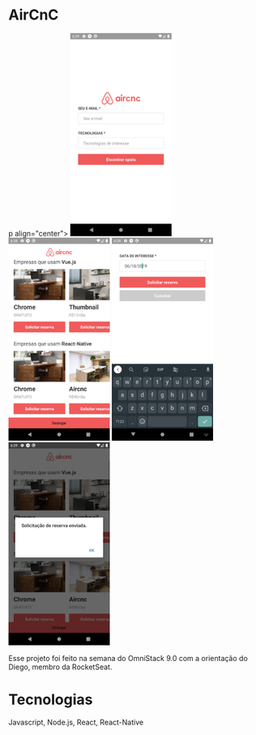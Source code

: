 # AirCnC
p align="center">
    <img src="https://github.com/isaacmirandacampos/aircnc/blob/master/telas-mobile/01-login.png" width="200" height="400" title="hover text">
    <img src="https://github.com/isaacmirandacampos/aircnc/blob/master/telas-mobile/02-list.png" width="200" height="400" title="hover text">
    <img src="https://github.com/isaacmirandacampos/aircnc/blob/master/telas-mobile/03-reserva.png" width="200" height="400" title="hover text">
    <img src="https://github.com/isaacmirandacampos/aircnc/blob/master/telas-mobile/04-mensagem.png" width="200" height="400" title="hover text">
</p>

Esse projeto foi feito na semana do OmniStack 9.0 com a orientação do Diego, membro da RocketSeat.

# Tecnologias
Javascript, Node.js, React, React-Native
